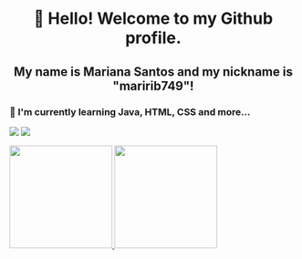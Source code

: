 
  <h1 align="center"> 👋 Hello! Welcome to my Github profile. </h1>
                                                      
  <h2 align="center">  My name is Mariana Santos and my nickname is "maririb749"! </h2>
                                                      
   <h3> 🌱 I'm currently learning Java, HTML, CSS and more...  </h3                                                   

                                              



<a href="https://linkedin.com/in/mariana-ribeiro-dos-santos-39562a22b" target="_blank"><img src="https://img.shields.io/badge/-LinkedIn-%230077B5?style=for-the-badge&logo=linkedin&logoColor=white" target="_blank"></a>  <a href = "maririb51@gmail.com"><img src="https://img.shields.io/badge/Gmail-D14836?style=for-the-badge&logo=gmail&logoColor=white" target="_blank"></a>



   <div>
    <a href="https://github.com/maririb749">
    <img height="180em" src="https://github-readme-stats.vercel.app/api/top-langs/?username=maririb749&layout=compact&langs_count=7&theme=dracula"/>
  
   <img height="180em" src="https://github-readme-stats.vercel.app/api?username=maririb749&show_icons=true&theme=dracula&include_all_commits=true&count_private=true"/>
  </div>
  
  
  







          


          


          




